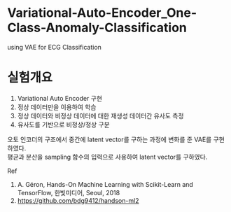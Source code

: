# Variational-Auto-Encoder_One-Class-Anomaly-Classification
using VAE for ECG Classification  
# **실험개요**  
1) Variational Auto Encoder 구현  
2) 정상 데이터만을 이용하여 학습  
3) 정상 데이터와 비정상 데이터에 대한 재생성 데이터간 유사도 측정  
4) 유사도를 기반으로 비정상/정상 구분  

오토 인코더의 구조에서 중간에 latent vector를 구하는 과정에 변화를 준 VAE를 구현하였다.  
평균과 분산을 sampling 함수의 입력으로 사용하여 latent vector를 구하였다.  

Ref  
1. A. Géron, Hands-On Machine Learning with Scikit-Learn and TensorFlow, 한빛미디어, Seoul, 2018  
2. https://github.com/bdg9412/handson-ml2  
